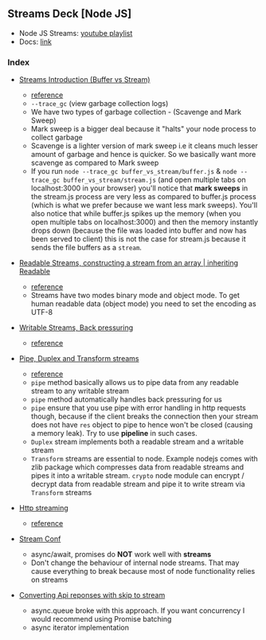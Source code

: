 ﻿## Streams Deck [Node JS]

- Node JS Streams: [youtube playlist](https://www.youtube.com/playlist?list=PLrwNNiB6YOA18XANsFe0CnizlhYKjJT0f)
- Docs: [link](https://nodejs.org/api/stream.html)

### Index

- [Streams Introduction (Buffer vs Stream)](https://github.com/kartik1998/streams-deck/tree/master/buffer_vs_stream)

  - [reference](https://www.youtube.com/watch?v=qU8PmZOOnac&list=PLrwNNiB6YOA18XANsFe0CnizlhYKjJT0f&index=1)
  - `--trace_gc` (view garbage collection logs)
  - We have two types of garbage collection - (Scavenge and Mark Sweep)
  - Mark sweep is a bigger deal because it "halts" your node process to collect garbage
  - Scavenge is a lighter version of mark sweep i.e it cleans much lesser amount of garbage and hence is quicker. So we basically want more scavenge as compared to Mark sweep
  - If you run `node --trace_gc buffer_vs_stream/buffer.js` & `node --trace_gc buffer_vs_stream/stream.js` (and open multiple tabs on localhost:3000 in your browser) you'll notice that **mark sweeps** in the stream.js process are very less as compared to buffer.js process (which is what we prefer because we want less mark sweeps). You'll also notice that while buffer.js spikes up the memory (when you open multiple tabs on localhost:3000) and then the memory instantly drops down (because the file was loaded into buffer and now has been served to client) this is not the case for stream.js because it sends the file buffers as a `stream`.

- [Readable Streams, constructing a stream from an array | inheriting Readable](https://github.com/kartik1998/streams-deck/tree/master/readable_streams)

  - [reference](https://www.youtube.com/watch?v=_pqv06ySvuk&list=PLrwNNiB6YOA18XANsFe0CnizlhYKjJT0f&index=2)
  - Streams have two modes binary mode and object mode. To get human readable data (object mode) you need to set the encoding as UTF-8

- [Writable Streams, Back pressuring](https://github.com/kartik1998/streams-deck/tree/master/writeable_streams_backpressuring)

  - [reference](https://www.youtube.com/watch?v=FS2OWxS5P_E&list=PLrwNNiB6YOA18XANsFe0CnizlhYKjJT0f&index=3)

- [Pipe, Duplex and Transform streams](https://github.com/kartik1998/streams-deck/tree/master/pipe_duplex_transform_streams)

  - [reference](https://www.youtube.com/watch?v=rQXaDH__Suk&list=PLrwNNiB6YOA18XANsFe0CnizlhYKjJT0f&index=4)
  - `pipe` method basically allows us to pipe data from any readable stream to any writable stream
  - `pipe` method automatically handles back pressuring for us
  - `pipe` ensure that you use pipe with error handling in http requests though, because if the client breaks the connection then your stream does not have `res` object to pipe to hence won't be closed (causing a memory leak). Try to use **pipeline** in such cases.
  - `Duplex` stream implements both a readable stream and a writable stream
  - `Transform` streams are essential to node. Example nodejs comes with zlib package which compresses data from readable streams and pipes it into a writable stream. `crypto` node module can encrypt / decrypt data from readable stream and pipe it to write stream via `Transform` streams

- [Http streaming](https://github.com/kartik1998/streams-deck/tree/master/http_streaming)

  - [reference](https://www.youtube.com/watch?v=CiGnubZC5cs&list=PLrwNNiB6YOA18XANsFe0CnizlhYKjJT0f&index=5)

- [Stream Conf](https://www.youtube.com/watch?v=aTEDCotcn20)

  - async/await, promises do **NOT** work well with **streams**
  - Don't change the behaviour of internal node streams. That may cause everything to break because most of node functionality relies on streams

- [Converting Api reponses with skip to stream](https://github.com/kartik1998/streams-deck/tree/master/api_requests_to_streams)
  - async.queue broke with this approach. If you want concurrency I would recommend using Promise batching
  - async iterator implementation
